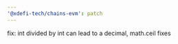 ```yaml
---
'@xdefi-tech/chains-evm': patch
---
```


fix: int divided by int can lead to a decimal, math.ceil fixes

